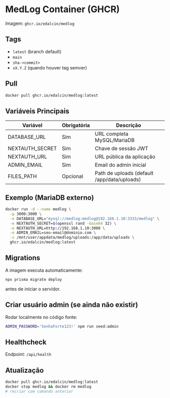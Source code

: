 # MedLog Container (GHCR)

Imagem: `ghcr.io/edalcin/medlog`

## Tags
- `latest` (branch default)
- `main`
- `sha-<commit>`
- `vX.Y.Z` (quando houver tag semver)

## Pull
```bash
docker pull ghcr.io/edalcin/medlog:latest
```

## Variáveis Principais
| Variável | Obrigatória | Descrição |
|----------|-------------|-----------|
| DATABASE_URL | Sim | URL completa MySQL/MariaDB |
| NEXTAUTH_SECRET | Sim | Chave de sessão JWT |
| NEXTAUTH_URL | Sim | URL pública da aplicação |
| ADMIN_EMAIL | Sim | Email do admin inicial |
| FILES_PATH | Opcional | Path de uploads (default /app/data/uploads) |

## Exemplo (MariaDB externo)
```bash
docker run -d --name medlog \
  -p 3000:3000 \
  -e DATABASE_URL="mysql://medlog:medlog@192.168.1.10:3333/medlog" \
  -e NEXTAUTH_SECRET=$(openssl rand -base64 32) \
  -e NEXTAUTH_URL=http://192.168.1.10:3000 \
  -e ADMIN_EMAIL=seu-email@dominio.com \
  -v /mnt/user/appdata/medlog/uploads:/app/data/uploads \
  ghcr.io/edalcin/medlog:latest
```

## Migrations
A imagem executa automaticamente:
```
npx prisma migrate deploy
```
antes de iniciar o servidor.

## Criar usuário admin (se ainda não existir)
Rodar localmente no código fonte:
```bash
ADMIN_PASSWORD='SenhaForte123!' npm run seed:admin
```

## Healthcheck
Endpoint: `/api/health`

## Atualização
```bash
docker pull ghcr.io/edalcin/medlog:latest
docker stop medlog && docker rm medlog
# recriar com comando anterior
```
